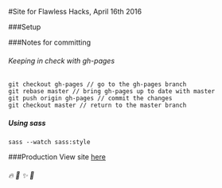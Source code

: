 #Site for Flawless Hacks, April 16th 2016

###Setup

###Notes for committing
###### Keeping in check with gh-pages
```
git checkout gh-pages // go to the gh-pages branch
git rebase master // bring gh-pages up to date with master
git push origin gh-pages // commit the changes
git checkout master // return to the master branch
```
##### Using sass
```
sass --watch sass:style
```
###Production
View site [here](http://danagilliann.me/winchacks/)
###### :fire: :tada: :sparkles: :100:
